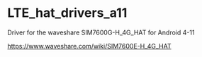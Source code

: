 # LTE_hat_drivers_a11
Driver for the waveshare SIM7600G-H_4G_HAT for Android 4-11



https://www.waveshare.com/wiki/SIM7600E-H_4G_HAT
